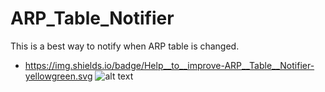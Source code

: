 # ARP_Table_Notifier
This is a best way to notify when ARP table is changed.
   - https://img.shields.io/badge/Help__to__improve-ARP__Table__Notifier-yellowgreen.svg
![alt text](https://user-images.githubusercontent.com/33892020/52564093-75164f80-2e18-11e9-8c95-6a5eee2ce1bf.png)
